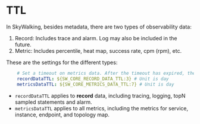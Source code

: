 # TTL
In SkyWalking, besides metadata, there are two types of observability data:
1. Record: Includes trace and alarm. Log may also be included in the future.
1. Metric: Includes percentile, heat map, success rate, cpm (rpm), etc.

These are the settings for the different types:
```yaml
    # Set a timeout on metrics data. After the timeout has expired, the metrics data will automatically be deleted.
    recordDataTTL: ${SW_CORE_RECORD_DATA_TTL:3} # Unit is day
    metricsDataTTL: ${SW_CORE_METRICS_DATA_TTL:7} # Unit is day
```

- `recordDataTTL` applies to **record** data, including tracing, logging, topN sampled statements and alarm.
- `metricsDataTTL` applies to all metrics, including the metrics for service, instance, endpoint, and topology map.
